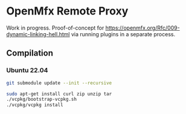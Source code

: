 # OpenMfx Remote Proxy

Work in progress. Proof-of-concept for https://openmfx.org/Rfc/009-dynamic-linking-hell.html via running
plugins in a separate process.

## Compilation

### Ubuntu 22.04

```sh
git submodule update --init --recursive

sudo apt-get install curl zip unzip tar
./vcpkg/bootstrap-vcpkg.sh
./vcpkg/vcpkg install
```
